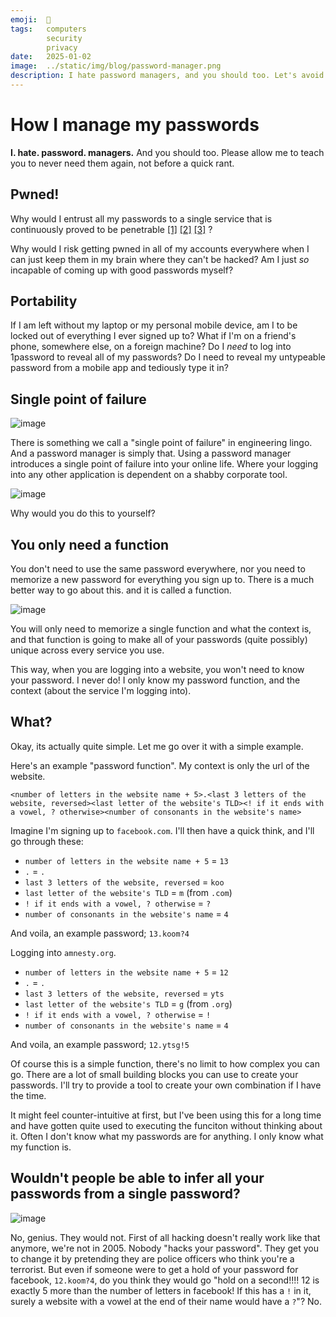 ```yaml
---
emoji:  🔐
tags:   computers
        security
        privacy
date:   2025-01-02
image:  ../static/img/blog/password-manager.png
description: I hate password managers, and you should too. Let's avoid using them and still not forget our passwords with password functions.
---
```


# How I manage my passwords

**I. hate. password. managers.** And you should too. Please allow me to teach you to never need them again, not before a quick rant.

## Pwned!

Why would I entrust all my passwords to a single service that is continuously proved to be penetrable [[1]](https://support.lastpass.com/s/document-item?language=en_US&bundleId=lastpass&topicId=LastPass%2Fincident-data.html&_LANG=enus) [[2]](https://blog.1password.com/files/okta-incident/okta-incident-report.pdf) [[3]](https://www.verdict.co.uk/unsecured-databases-nordpass/) ?

Why would I risk getting pwned in all of my accounts everywhere when I can just keep them in my brain where they can't be hacked? Am I just _so_ incapable of coming up with good passwords myself?

## Portability

If I am left without my laptop or my personal mobile device, am I to be locked out of everything I ever signed up to? What if I'm on a friend's phone, somewhere else, on a foreign machine? Do I _need_ to log into 1password to reveal all of my passwords? Do I need to reveal my untypeable password from a mobile app and tediously type it in?

## Single point of failure

![image](https://github.com/user-attachments/assets/d0cc9b55-a485-4dee-9d14-944555fe1802)

There is something we call a "single point of failure" in engineering lingo. And a password manager is simply that. Using a password manager introduces a single point of failure into your online life. Where your logging into any other application is dependent on a shabby corporate tool.

![image](https://github.com/user-attachments/assets/bbbeab43-4078-41e3-b235-aed9b737557c)

Why would you do this to yourself?

## You only need a function

You don't need to use the same password everywhere, nor you need to memorize a new password for everything you sign up to. There is a much better way to go about this. and it is called a function.

![image](https://github.com/user-attachments/assets/8665eeec-bb41-468b-b4ed-1fd432426db2)

You will only need to memorize a single function and what the context is, and that function is going to make all of your passwords (quite possibly) unique across every service you use.

This way, when you are logging into a website, you won't need to know your password. I never do! I only know my password function, and the context (about the service I'm logging into).

## What?

Okay, its actually quite simple. Let me go over it with a simple example.

Here's an example "password function". My context is only the url of the website.

```
<number of letters in the website name + 5>.<last 3 letters of the website, reversed><last letter of the website's TLD><! if it ends with a vowel, ? otherwise><number of consonants in the website's name>
```

Imagine I'm signing up to `facebook.com`. I'll then have a quick think, and I'll go through these:

- `number of letters in the website name + 5` = `13`
- `.` = `.`
- `last 3 letters of the website, reversed` = `koo`
- `last letter of the website's TLD` = `m` (from `.com`)
- `! if it ends with a vowel, ? otherwise` = `?`
- `number of consonants in the website's name` = `4`

And voila, an example password; `13.koom?4`

Logging into `amnesty.org`.

- `number of letters in the website name + 5` = `12`
- `.` = `.`
- `last 3 letters of the website, reversed` = `yts`
- `last letter of the website's TLD` = `g` (from `.org`)
- `! if it ends with a vowel, ? otherwise` = `!` 
- `number of consonants in the website's name` = `4` 

And voila, an example password; `12.ytsg!5`

Of course this is a simple function, there's no limit to how complex you can go. There are a lot of small building blocks you can use to create your passwords. I'll try to provide a tool to create your own combination if I have the time.

It might feel counter-intuitive at first, but I've been using this for a long time and have gotten quite used to executing the funciton without thinking about it. Often I don't know what my passwords are for anything. I only know what my function is.

## Wouldn't people be able to infer all your passwords from a single password?

![image](https://github.com/user-attachments/assets/2c64d3bd-afa8-4ccf-913d-6b3411c99af6)

No, genius. They would not. First of all hacking doesn't really work like that anymore, we're not in 2005. Nobody "hacks your password". They get you to change it by pretending they are police officers who think you're a terrorist. But even if someone were to get a hold of your password for facebook, `12.koom?4`, do you think they would go "hold on a second!!!! 12 is exactly 5 more than the number of letters in facebook! If this has a `!` in it, surely a website with a vowel at the end of their name would have a `?`"? No.





